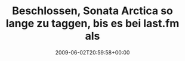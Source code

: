 ---
retweeted: false
source: <a href="http://twitter.com" rel="nofollow">Twitter Web Client</a>
entities:
  hashtags:
  - text: plan
    indices:
    - '109'
    - '114'
  symbols: []
  user_mentions: []
  urls: []
display_text_range:
- '0'
- '114'
favorite_count: '0'
id_str: '2008349420'
truncated: false
retweet_count: '0'
id: '2008349420'
created_at: Tue Jun 02 20:59:58 +0000 2009
favorited: false
full_text: 'Beschlossen, Sonata Arctica so lange zu taggen, bis es bei last.fm als
  ''Female Fronted Metal'' gelistet wird. #plan'
lang: de
tags:
- plan
- pesos/twitter
date: '2009-06-02T20:59:58+00:00'
src: https://twitter.com/bascht/status/2008349420
original_url: https://twitter.com/bascht/status/2008349420
type: twitter_tweet
text: 'Beschlossen, Sonata Arctica so lange zu taggen, bis es bei last.fm als ''Female
  Fronted Metal'' gelistet wird. #plan'
title: 'Beschlossen, Sonata Arctica so lange zu taggen, bis es bei last.fm als '

---